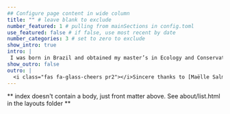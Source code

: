 ```yaml
---
## Configure page content in wide column
title: "" # leave blank to exclude
number_featured: 1 # pulling from mainSections in config.toml
use_featured: false # if false, use most recent by date
number_categories: 3 # set to zero to exclude
show_intro: true
intro: |
 I was born in Brazil and obtained my master’s in Ecology and Conservation at Federal University of Mato Grosso do Sul, investigating organization patterns of stream fish communities. I moved from the central to the south region of Brazil to earn my Ph.D. in Ecology at Federal University of Rio Grande do Sul. During my Ph.D. I developed numerical methods to capture patterns related to the diversity of ecological assemblages. Instead of fishes as a study model, I began to tackle biological and evolutionary questions using virtual species generated inside the cores of computers. Currently, my research program consists in developing quantitative tools to measure patterns and processes that create and maintain biodiversity in space and time. I’m also interested in quantifying gaps in knowledge in different dimensions of biodiversity (shortfalls) and understanding systemic bias in ecological research to promote diversity, inclusion, and equity in science.
show_outro: false
outro: |
  <i class="fas fa-glass-cheers pr2"></i>Sincere thanks to [Maëlle Salmon](https://masalmon.eu/) for her help naming this Hugo theme!
---
```


** index doesn't contain a body, just front matter above.
See about/list.html in the layouts folder **
